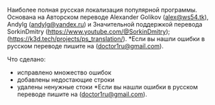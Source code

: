 Наиболее полная русская локализация популярной программы.
Основана на Авторском переводе Alexander Golikov (alex@ws54.tk), Andylg (andylg@yandex.ru)
и Значительной поддержкой перевода SorkinDmitry (https://www.youtube.com/@SorkinDmitry); (https://k3d.tech/projects/ps_translation/). 
*Если вы нашли ошибки в русском переводе пишите на (doctor1ru@gmail.com).

Что сделано:
- исправлено множество ошибок
- добавлены недостающие строки
- удалены ненужные стоки
*Если вы нашли ошибки в русском переводе пишите на (doctor1ru@gmail.com).
